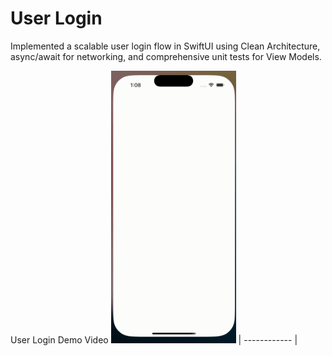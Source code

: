# User Login
Implemented a scalable user login flow in SwiftUI using Clean Architecture, async/await for networking, and
comprehensive unit tests for View Models.

User Login Demo Video
<img src="https://github.com/chetanmn9/UserLogin/blob/main/UserLogin.gif?raw=true" width="200"> |
------------ |
